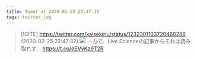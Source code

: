 ```yaml
---
title: Tweet at 2020-02-25 22:47:32
tags: twitter_log
---
```


> [!CITE] https://twitter.com/kaisekiriu/status/1232301103720460288 (2020-02-25 22:47:32)
> ![](https://twitter.com/kaisekiriu/status/1232301103720460288)
> 一方で、Live Scienceの記事からそれは読み取れず…
> https://t.co/dEVyKz9T2R
